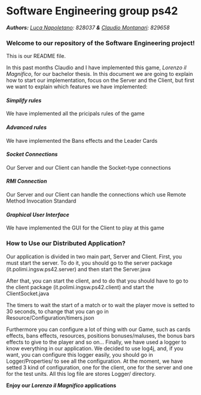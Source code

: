 # Software Engineering group ps42
_**Authors:** [Luca Napoletano](https://github.com/lnapo94): 828037 **&** [Claudio Montanari](https://github.com/claudioMontanari): 829658_

### Welcome to our repository of the Software Engineering project!

This is our README file.

In this past months Claudio and I have implemented this game, _Lorenzo il Magnifico_, for our bachelor thesis. In this document we are going to explain how to start our implementation, focus on the Server and the Client, but first we want to explain which features we have implemented:

#### _Simplify rules_
We have implemented all the pricipals rules of the game

#### _Advanced rules_
We have implemented the Bans effects and the Leader Cards

#### _Socket Connections_
Our Server and our Client can handle the Socket-type connections
#### _RMI Connection_
Our Server and our Client can handle the connections which use Remote Method Invocation Standard
#### _Graphical User Interface_
We have implemented the GUI for the Client to play at this game

### How to Use our Distributed Application?
Our application is divided in two main part, Server and Client. First, you must start the server. To do it, you should go to the server package (it.polimi.ingsw.ps42.server) and then start the Server.java

After that, you can start the client, and to do that you should have to go to the client package (it.polimi.ingsw.ps42.client) and start the ClientSocket.java

The timers to wait the start of a match or to wait the player move is setted to 30 seconds, to change that you can go in Resource/Configuration/timers.json

Furthermore you can configure a lot of thing with our Game, such as cards effects, bans effects, resources, positions bonuses/maluses, the bonus bars effects to give to the player and so on...
Finally, we have used a logger to know everything in our application. We decided to use log4j, and, if you want, you can configure this logger easily, you should go in Logger/Properties/ to see all the configuration. At the moment, we have setted 3 kind of configuration, one for the client, one for the server and one for the test units. All this log file are stores Logger/ directory.

**Enjoy our _Lorenzo il Magnifico_ applications**
